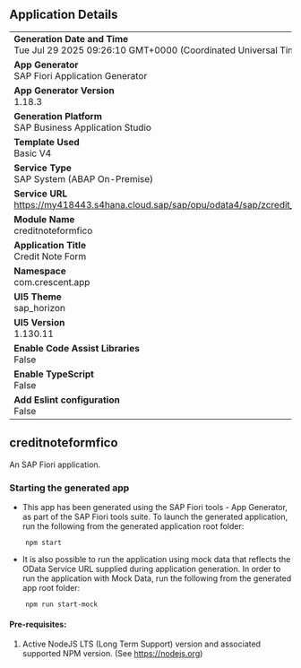 ## Application Details
|               |
| ------------- |
|**Generation Date and Time**<br>Tue Jul 29 2025 09:26:10 GMT+0000 (Coordinated Universal Time)|
|**App Generator**<br>SAP Fiori Application Generator|
|**App Generator Version**<br>1.18.3|
|**Generation Platform**<br>SAP Business Application Studio|
|**Template Used**<br>Basic V4|
|**Service Type**<br>SAP System (ABAP On-Premise)|
|**Service URL**<br>https://my418443.s4hana.cloud.sap/sap/opu/odata4/sap/zcredit_debit_note_bind/srvd/sap/zcredit_debit_note_form_srv/0001/|
|**Module Name**<br>creditnoteformfico|
|**Application Title**<br>Credit Note Form|
|**Namespace**<br>com.crescent.app|
|**UI5 Theme**<br>sap_horizon|
|**UI5 Version**<br>1.130.11|
|**Enable Code Assist Libraries**<br>False|
|**Enable TypeScript**<br>False|
|**Add Eslint configuration**<br>False|

## creditnoteformfico

An SAP Fiori application.

### Starting the generated app

-   This app has been generated using the SAP Fiori tools - App Generator, as part of the SAP Fiori tools suite.  To launch the generated application, run the following from the generated application root folder:

```
    npm start
```

- It is also possible to run the application using mock data that reflects the OData Service URL supplied during application generation.  In order to run the application with Mock Data, run the following from the generated app root folder:

```
    npm run start-mock
```

#### Pre-requisites:

1. Active NodeJS LTS (Long Term Support) version and associated supported NPM version.  (See https://nodejs.org)



